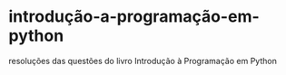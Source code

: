 # introdução-a-programação-em-python

resoluções das questões do livro Introdução à Programação em Python

